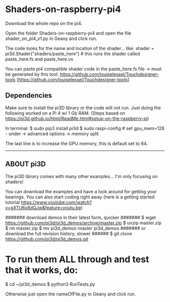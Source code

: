 # Shaders-on-raspberry-pi4

Download the whole repo on the pi4.

Open the folder Shaders-on-raspberry-pi4 and open the file shader_on_pi4_v1.py in Geany and click run.

The code looks for the name and location of the shader... like:
shader = pi3d.Shader("shaders/paste_here")  # this runs the shader called paste_here.fs and paste_here.vs

You can paste pi4 compatible shader code in the paste_here.fs file -> must be generated by this tool:
https://github.com/louiselessel/Touchdesigner-tools [https://github.com/louiselessel/Touchdesigner-tools]


## Dependencies

Make sure to install the pi3D library or the code will not run.
Just doing the following worked on a Pi 4 w/ 1 Gb RAM. (Steps based on https://pi3d.github.io/html/ReadMe.html#setup-on-the-raspberry-pi)

In terminal:
$ sudo pip3 install pi3d
$ sudo raspi-config # set gpu_mem=128 - under -> advanced options -> memory split

The last line is to increase the GPU memory, this is default set to 64.


-------------
## ABOUT pi3D

The pi3D library comes with many other examples... I'm only focusing on shaders!

You can download the examples and have a look around for getting your bearings. 
You can also start coding right away (here is a getting started tutorial https://www.youtube.com/watch?v=gXTU6x8dQJw&feature=youtu.be)

####### download demos in their latest form, quicker #######
$ wget https://github.com/pi3d/pi3d_demos/archive/master.zip
$ unzip master.zip
$ rm master.zip
$ mv pi3d_demos-master pi3d_demos
####### or download the full revision history, slower ######
$ git clone https://github.com/pi3d/pi3d_demos.git

# To run them ALL through and test that it works, do:
$ cd ~/pi3d_demos
$ python3 RunTests.py

Otherwise just open the nameOfFile.py in Geany and click run.
